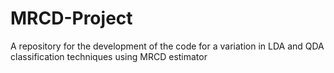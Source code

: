 # MRCD-Project
A repository for the development of the code for a variation in LDA and QDA classification techniques using MRCD estimator
